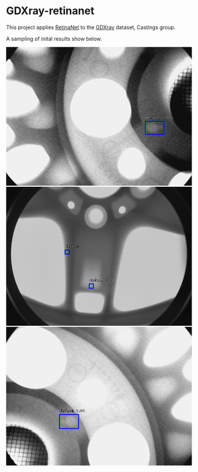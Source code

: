 # GDXray-retinanet

This project applies [RetinaNet](https://arxiv.org/abs/1708.02002) to the [GDXray](http://dmery.ing.puc.cl/index.php/material/gdxray/) dataset, Castings group.

A sampling of inital results show below.

 
![defect 1000]( keras_retinanet/bin/results/1000.png "Logo Title Text 1")
![defect 1001]( keras_retinanet/bin/results/1001.png "Logo Title Text 1")
![defect 1002]( keras_retinanet/bin/results/1002.png "Logo Title Text 1")

